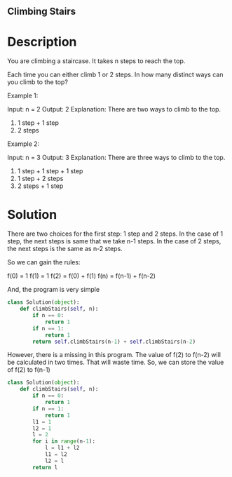 Climbing Stairs
---

# Description

You are climbing a staircase. It takes n steps to reach the top.

Each time you can either climb 1 or 2 steps. In how many distinct ways can you climb to the top?

Example 1:

Input: n = 2
Output: 2
Explanation: There are two ways to climb to the top.
1. 1 step + 1 step
2. 2 steps

Example 2:

Input: n = 3
Output: 3
Explanation: There are three ways to climb to the top.
1. 1 step + 1 step + 1 step
2. 1 step + 2 steps
3. 2 steps + 1 step

# Solution

There are two choices for the first step: 1 step and 2 steps. In the case of 1 step, the next steps is same that we take n-1 steps. In the case of 2 steps, the next steps is the same as n-2 steps.

So we can gain the rules:

f(0) = 1
f(1) = 1
f(2) = f(0) + f(1)
f(n) = f(n-1) + f(n-2)

And, the program is very simple

``` python
class Solution(object):
    def climbStairs(self, n):
        if n == 0:
            return 1
        if n == 1:
            return 1
        return self.climbStairs(n-1) + self.climbStairs(n-2)
```

However, there is a missing in this program. The value of f(2) to f(n-2) will be calculated in two times. That will waste time. So, we can store the value of f(2) to f(n-1)

``` python
class Solution(object):
    def climbStairs(self, n):
        if n == 0:
            return 1
        if n == 1:
            return 1
        l1 = 1
        l2 = 1
        l = 2
        for i in range(n-1):
            l = l1 + l2
            l1 = l2
            l2 = l
        return l
```
